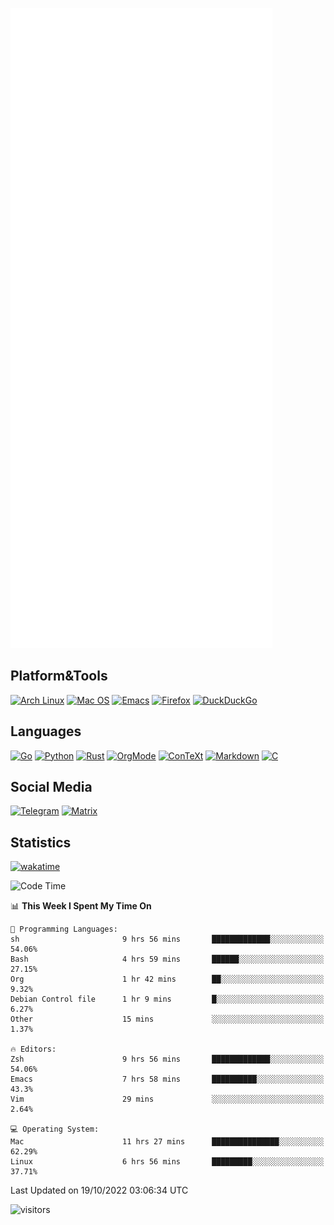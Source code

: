 ![Metrics](https://github.com/SteamedFish/SteamedFish/blob/master/github-metrics.svg)

## Platform&Tools

[![Arch Linux](https://img.shields.io/badge/ArchLinux-1793D1?logo=arch-linux&logoColor=fff&style=flat-square)](https://archlinux.org/)
[![Mac OS](https://img.shields.io/badge/MacOS-000000?style=flat-square&logo=macos&logoColor=F0F0F0)](https://www.apple.com/macos/)
[![Emacs](https://img.shields.io/badge/Emacs-%237F5AB6.svg?&style=flat-square&logo=gnu-emacs&logoColor=white)](https://www.gnu.org/software/emacs/)
[![Firefox](https://img.shields.io/badge/Firefox-FF7139?style=flat-square&logo=Firefox-Browser&logoColor=white)](https://firefox.com/)
[![DuckDuckGo](https://img.shields.io/badge/DuckDuckGo-DE5833?style=flat-square&logo=DuckDuckGo&logoColor=white)](https://duckduckgo.com/)

## Languages

[![Go](https://img.shields.io/badge/Golang-%2300ADD8.svg?style=flat-square&logo=go&logoColor=white)](https://golang.org/)
[![Python](https://img.shields.io/badge/Python-3670A0?style=flat-square&logo=python&logoColor=ffdd54)](https://www.python.org/)
[![Rust](https://img.shields.io/badge/Rust-%23000000.svg?style=flat-square&logo=rust&logoColor=white)](https://www.rust-lang.org/)
[![OrgMode](https://img.shields.io/badge/OrgMode-%23000000.svg?style=flat-square&logo=org&logoColor=white)](https://orgmode.org/)
[![ConTeXt](https://img.shields.io/badge/ConTeXt-%23008080.svg?style=flat-square&logo=latex&logoColor=white)](https://contextgarden.net/)
[![Markdown](https://img.shields.io/badge/MarkDown-%23000000.svg?style=flat-square&logo=markdown&logoColor=white)](https://daringfireball.net/projects/markdown/)
[![C](https://img.shields.io/badge/C-%2300599C.svg?style=flat-square&logo=c&logoColor=white)](https://www.iso.org/standard/74528.html)

## Social Media
[![Telegram](https://img.shields.io/badge/SteamedFish-2CA5E0?style=social&logo=telegram&logoColor=white)](https://t.me/SteamedFish)
[![Matrix](https://img.shields.io/badge/SteamedFish-2CA5E0?style=social&logo=matrix&logoColor=black)](https://matrix.to/#/@i:steamedfish.org)

## Statistics
[![wakatime](https://wakatime.com/badge/user/168280d6-fcf2-4b4f-ad3a-dc4612f35b38.svg)](https://wakatime.com/@168280d6-fcf2-4b4f-ad3a-dc4612f35b38)

<!--START_SECTION:waka-->
![Code Time](http://img.shields.io/badge/Code%20Time-2%2C075%20hrs%2014%20mins-blue)

📊 **This Week I Spent My Time On** 

```text
💬 Programming Languages: 
sh                       9 hrs 56 mins       █████████████░░░░░░░░░░░░   54.06% 
Bash                     4 hrs 59 mins       ██████░░░░░░░░░░░░░░░░░░░   27.15% 
Org                      1 hr 42 mins        ██░░░░░░░░░░░░░░░░░░░░░░░   9.32% 
Debian Control file      1 hr 9 mins         █░░░░░░░░░░░░░░░░░░░░░░░░   6.27% 
Other                    15 mins             ░░░░░░░░░░░░░░░░░░░░░░░░░   1.37%

🔥 Editors: 
Zsh                      9 hrs 56 mins       █████████████░░░░░░░░░░░░   54.06% 
Emacs                    7 hrs 58 mins       ██████████░░░░░░░░░░░░░░░   43.3% 
Vim                      29 mins             ░░░░░░░░░░░░░░░░░░░░░░░░░   2.64%

💻 Operating System: 
Mac                      11 hrs 27 mins      ███████████████░░░░░░░░░░   62.29% 
Linux                    6 hrs 56 mins       █████████░░░░░░░░░░░░░░░░   37.71%

```


 Last Updated on 19/10/2022 03:06:34 UTC
<!--END_SECTION:waka-->

![visitors](https://visitor-badge.laobi.icu/badge?page_id=SteamedFish.SteamedFish)
